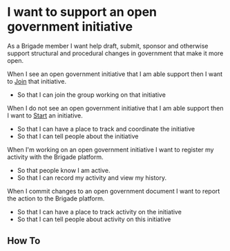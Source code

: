 # I want to support an open government initiative
As a Brigade member I want help draft, submit, sponsor and otherwise support structural and procedural changes in government that make it more open.

When I see an open government initiative that I am able support then I want to [Join](join_activity.md) that initiative.
* So that I can join the group working on that initiative

When I do not see an open government initiative that I am able support then I want to [Start](start_activity.md) an initiative.
* So that I can have a place to track and coordinate the initiative
* So that I can tell people about the initiative

When I'm working on an open government initiative I want to register my activity with the Brigade platform.
* So that people know I am active.
* So that I can record my activity and view my history.

When I commit changes to an open government document I want to report the action to the Brigade platform.
* So that I can have a place to track activity on the initiative
* So that I can tell people about activity on this initiative

## How To